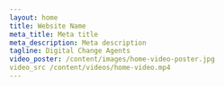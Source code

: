 ```yaml
---
layout: home
title: Website Name
meta_title: Meta title
meta_description: Meta description
tagline: Digital Change Agents
video_poster: /content/images/home-video-poster.jpg
video_src /content/videos/home-video.mp4
---
```

